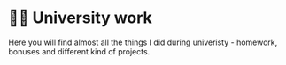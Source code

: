 # 👨‍🎓 University work

Here you will find almost all the things I did during univeristy - homework, bonuses and different kind of projects.
